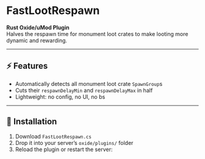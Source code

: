 # FastLootRespawn

**Rust Oxide/uMod Plugin**  
Halves the respawn time for monument loot crates to make looting more dynamic and rewarding.

---

## ⚡ Features

- Automatically detects all monument loot crate `SpawnGroup`s
- Cuts their `respawnDelayMin` and `respawnDelayMax` in half
- Lightweight: no config, no UI, no bs

---

## 🔧 Installation

1. Download `FastLootRespawn.cs`
2. Drop it into your server’s `oxide/plugins/` folder
3. Reload the plugin or restart the server:


